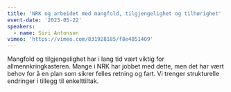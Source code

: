 ```yaml
---
title: 'NRK og arbeidet med mangfold, tilgjengelighet og tilhørighet'
event-date: '2023-05-22'
speakers:
  - name: Siri Antonsen
vimeo: 'https://vimeo.com/831928185/f8e4851409'
---
```


Mangfold og tilgjengelighet har i lang tid vært viktig for allmennkringkasteren. Mange i NRK har jobbet med dette, men det har vært behov for å en plan som sikrer felles retning og fart. Vi trenger strukturelle endringer i tillegg til enkelttiltak.

